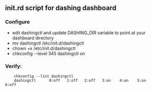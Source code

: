 ## init.rd script for dashing dashboard

### Configure
* edit dashingctl and update DASHING_DIR variable to point at your dashboard directory
* mv dashingctl /etc/init.d/dashingctl
* chown +x /etc/init.d/dashingctl
* chkconfig --level 345 dashingctl on

### Verify:

        chkconfig --list dashingctl
        dashingctl     	0:off	1:off	2:off	3:on	4:on	5:on	6:off
